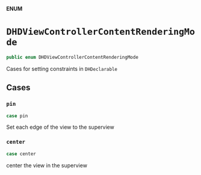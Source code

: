 **ENUM**

# `DHDViewControllerContentRenderingMode`

```swift
public enum DHDViewControllerContentRenderingMode
```

Cases for setting constraints in `DHDeclarable`

## Cases
### `pin`

```swift
case pin
```

Set each edge of the view to the superview

### `center`

```swift
case center
```

center the view in the superview
